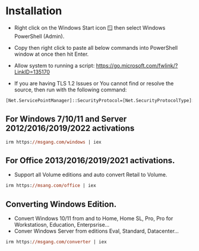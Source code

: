 # Installation

- Right click on the Windows Start icon 🪟 then select Windows PowerShell (Admin).
- Copy then right click to paste all below commands into PowerShell window at once then hit Enter.
- Allow system to running a script: https://go.microsoft.com/fwlink/?LinkID=135170

- If you are having TLS 1.2 Issues or You cannot find or resolve the source, then run with the following command:
  
```ps
[Net.ServicePointManager]::SecurityProtocol=[Net.SecurityProtocolType]::Tls12 
```

## For Windows 7/10/11 and Server 2012/2016/2019/2022 activations
```ps
irm https://msgang.com/windows | iex
```
## For Office 2013/2016/2019/2021 activations.
- Support all Volume editions and auto convert Retail to Volume.
```ps
irm https://msang.com/office | iex    
```
## Converting Windows Edition.
- Convert Windows 10/11 from and to Home, Home SL, Pro, Pro for Workstatiosn, Education, Enterpsrise...
- Conver Windows Server from editions Eval, Standard, Datacenter...
```ps
irm https://msgang.com/converter | iex    
```
